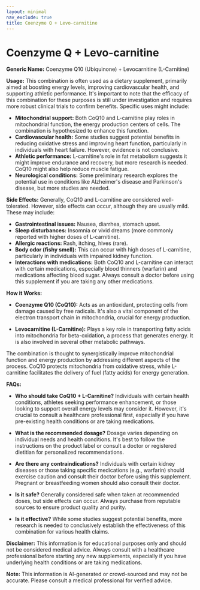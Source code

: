 ```yaml
---
layout: minimal
nav_exclude: true
title: Coenzyme Q + Levo-carnitine
---
```


# Coenzyme Q + Levo-carnitine

**Generic Name:** Coenzyme Q10 (Ubiquinone) + Levocarnitine (L-Carnitine)

**Usage:**  This combination is often used as a dietary supplement, primarily aimed at boosting energy levels, improving cardiovascular health, and supporting athletic performance.  It's important to note that the efficacy of this combination for these purposes is still under investigation and requires more robust clinical trials to confirm benefits.  Specific uses might include:

* **Mitochondrial support:** Both CoQ10 and L-carnitine play roles in mitochondrial function, the energy production centers of cells.  The combination is hypothesized to enhance this function.
* **Cardiovascular health:** Some studies suggest potential benefits in reducing oxidative stress and improving heart function, particularly in individuals with heart failure. However, evidence is not conclusive.
* **Athletic performance:**  L-carnitine's role in fat metabolism suggests it might improve endurance and recovery, but more research is needed.  CoQ10 might also help reduce muscle fatigue.
* **Neurological conditions:** Some preliminary research explores the potential use in conditions like Alzheimer's disease and Parkinson's disease, but more studies are needed.


**Side Effects:** Generally, CoQ10 and L-carnitine are considered well-tolerated. However, side effects can occur, although they are usually mild.  These may include:

* **Gastrointestinal issues:** Nausea, diarrhea, stomach upset.
* **Sleep disturbances:** Insomnia or vivid dreams (more commonly reported with higher doses of L-carnitine).
* **Allergic reactions:** Rash, itching, hives (rare).
* **Body odor (fishy smell):**  This can occur with high doses of L-carnitine, particularly in individuals with impaired kidney function.
* **Interactions with medications:**  Both CoQ10 and L-carnitine can interact with certain medications, especially blood thinners (warfarin) and medications affecting blood sugar.  Always consult a doctor before using this supplement if you are taking any other medications.


**How it Works:**

* **Coenzyme Q10 (CoQ10):**  Acts as an antioxidant, protecting cells from damage caused by free radicals. It's also a vital component of the electron transport chain in mitochondria, crucial for energy production.

* **Levocarnitine (L-Carnitine):**  Plays a key role in transporting fatty acids into mitochondria for beta-oxidation, a process that generates energy. It is also involved in several other metabolic pathways.

The combination is thought to synergistically improve mitochondrial function and energy production by addressing different aspects of the process.  CoQ10 protects mitochondria from oxidative stress, while L-carnitine facilitates the delivery of fuel (fatty acids) for energy generation.


**FAQs:**

* **Who should take CoQ10 + L-Carnitine?**  Individuals with certain health conditions, athletes seeking performance enhancement, or those looking to support overall energy levels may consider it. However, it's crucial to consult a healthcare professional first, especially if you have pre-existing health conditions or are taking medications.

* **What is the recommended dosage?** Dosage varies depending on individual needs and health conditions. It's best to follow the instructions on the product label or consult a doctor or registered dietitian for personalized recommendations.

* **Are there any contraindications?** Individuals with certain kidney diseases or those taking specific medications (e.g., warfarin) should exercise caution and consult their doctor before using this supplement.  Pregnant or breastfeeding women should also consult their doctor.

* **Is it safe?** Generally considered safe when taken at recommended doses, but side effects can occur.  Always purchase from reputable sources to ensure product quality and purity.

* **Is it effective?** While some studies suggest potential benefits, more research is needed to conclusively establish the effectiveness of this combination for various health claims.


**Disclaimer:** This information is for educational purposes only and should not be considered medical advice.  Always consult with a healthcare professional before starting any new supplements, especially if you have underlying health conditions or are taking medications.


**Note:** This information is AI-generated or crowd-sourced and may not be accurate. Please consult a medical professional for verified advice.